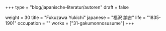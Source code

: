 +++
type = "blog/japanische-literatur/autoren"
draft = false

weight = 30
title = "Fukuzawa Yukichi"
japanese = "福沢 諭吉"
life = "1835-1901"
occupation = ""
works = ["31-gakumonnosusume"]
+++
